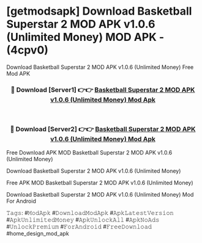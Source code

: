 # [getmodsapk] Download Basketball Superstar 2 MOD APK v1.0.6 (Unlimited Money) MOD APK - (4cpv0)
Download Basketball Superstar 2 MOD APK v1.0.6 (Unlimited Money) Free Mod APK

<div align="center">
<h3>🔴 Download [Server1] 👉👉 <a href="https://apk-comot.site?title=Basketball_Superstar_2_MOD_APK_v1.0.6_(Unlimited_Money)">Basketball Superstar 2 MOD APK v1.0.6 (Unlimited Money) Mod Apk</a></h3><br>

<h3>🔴 Download [Server2] 👉👉 <a href="https://apk-comot.site?title=Basketball_Superstar_2_MOD_APK_v1.0.6_(Unlimited_Money)">Basketball Superstar 2 MOD APK v1.0.6 (Unlimited Money) Mod Apk</a></h3>
</div>


Free Download APK MOD Basketball Superstar 2 MOD APK v1.0.6 (Unlimited Money)

Download Basketball Superstar 2 MOD APK v1.0.6 (Unlimited Money) 

Free APK MOD Basketball Superstar 2 MOD APK v1.0.6 (Unlimited Money) 

Download Basketball Superstar 2 MOD APK v1.0.6 (Unlimited Money) Mod For Android

𝚃𝚊𝚐𝚜: #𝙼𝚘𝚍𝙰𝚙𝚔 #𝙳𝚘𝚠𝚗𝚕𝚘𝚊𝚍𝙼𝚘𝚍𝙰𝚙𝚔 #𝙰𝚙𝚔𝙻𝚊𝚝𝚎𝚜𝚝𝚅𝚎𝚛𝚜𝚒𝚘𝚗 #𝙰𝚙𝚔𝚄𝚗𝚕𝚒𝚖𝚒𝚝𝚎𝚍𝙼𝚘𝚗𝚎𝚢 #𝙰𝚙𝚔𝚄𝚗𝚕𝚘𝚌𝚔𝙰𝚕𝚕 #𝙰𝚙𝚔𝙽𝚘𝙰𝚍𝚜 #𝚄𝚗𝚕𝚘𝚌𝚔𝙿𝚛𝚎𝚖𝚒𝚞𝚖 #𝙵𝚘𝚛𝙰𝚗𝚍𝚛𝚘𝚒𝚍 #𝙵𝚛𝚎𝚎𝙳𝚘𝚠𝚗𝚕𝚘𝚊𝚍 #home_design_mod_apk